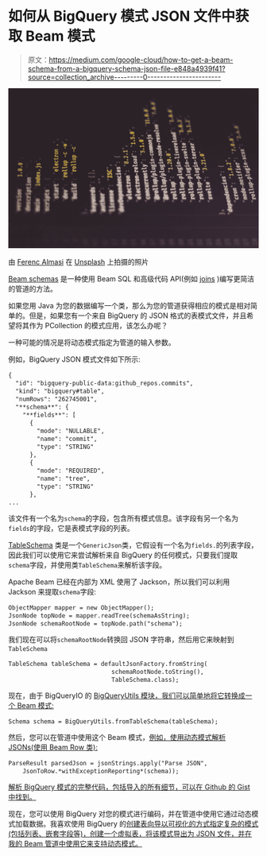 # 如何从 BigQuery 模式 JSON 文件中获取 Beam 模式

> 原文：<https://medium.com/google-cloud/how-to-get-a-beam-schema-from-a-bigquery-schema-json-file-e848a4939f41?source=collection_archive---------0----------------------->

![](img/1e3c318115d02db3ac96e914673d86fb.png)

由 [Ferenc Almasi](https://unsplash.com/@flowforfrank?utm_source=medium&utm_medium=referral) 在 [Unsplash](https://unsplash.com?utm_source=medium&utm_medium=referral) 上拍摄的照片

[Beam schemas](https://beam.apache.org/documentation/programming-guide/#schemas) 是一种使用 Beam SQL 和高级代码 API(例如 [joins](https://beam.apache.org/documentation/patterns/schema/#using-joins) )编写更简洁的管道的方法。

如果您用 Java 为您的数据编写一个类，那么为您的管道获得相应的模式是相对简单的。但是，如果您有一个来自 BigQuery 的 JSON 格式的表模式文件，并且希望将其作为 PCollection 的模式应用，该怎么办呢？

一种可能的情况是将动态模式指定为管道的输入参数。

例如，BigQuery JSON 模式文件如下所示:

```
{
  "id": "bigquery-public-data:github_repos.commits",
  "kind": "bigquery#table",
  "numRows": "262745001",
  "**schema**": {
    "**fields**": [
      {
        "mode": "NULLABLE",
        "name": "commit",
        "type": "STRING"
      },
      {
        "mode": "REQUIRED",
        "name": "tree",
        "type": "STRING"
      },
...
```

该文件有一个名为`schema`的字段，包含所有模式信息。该字段有另一个名为`fields`的字段，它是表模式字段的列表。

[TableSchema](https://developers.google.com/resources/api-libraries/documentation/bigquery/v2/java/latest/com/google/api/services/bigquery/model/TableSchema.html) 类是一个`GenericJson`类，它假设有一个名为`fields.`的列表字段，因此我们可以使用它来尝试解析来自 BigQuery 的任何模式，只要我们提取`schema`字段，并使用类`TableSchema`来解析该字段。

Apache Beam 已经在内部为 XML 使用了 Jackson，所以我们可以利用 Jackson 来提取`schema`字段:

```
ObjectMapper mapper = new ObjectMapper();
JsonNode topNode = mapper.readTree(schemaAsString);
JsonNode schemaRootNode = topNode.path("schema");
```

我们现在可以将`schemaRootNode`转换回 JSON 字符串，然后用它来映射到`TableSchema`

```
TableSchema tableSchema = defaultJsonFactory.fromString(
                             schemaRootNode.toString(), 
                             TableSchema.class);
```

现在，由于 BigQueryIO 的 [BigQueryUtils 模块，我们可以简单地将它转换成一个 Beam 模式:](https://beam.apache.org/releases/javadoc/current/org/apache/beam/sdk/io/gcp/bigquery/BigQueryUtils.html#fromTableSchema-com.google.api.services.bigquery.model.TableSchema-)

```
Schema schema = BigQueryUtils.fromTableSchema(tableSchema);
```

然后，您可以在管道中使用这个 Beam 模式，[例如，使用动态模式解析 JSONs(使用 Beam Row 类):](https://cloud.google.com/architecture/e-commerce/patterns/converting-json)

```
ParseResult parsedJson = jsonStrings.apply("Parse JSON",
    JsonToRow.*withExceptionReporting*(schema));
```

[解析 BigQuery 模式的完整代码，包括导入的所有细节，可以在 Github 的 Gist 中找到。](https://gist.github.com/iht/2a952c9a39934db0688a5e46aef9f43f)

现在，您可以使用 BigQuery 对您的模式进行编码，并在管道中使用它通过动态模式加载数据。我喜欢使用 BigQuery 的[创建表向导以可视化的方式指定复杂的模式(包括列表、嵌套字段等)，创建一个虚拟表，将该模式导出为 JSON 文件，并在我的 Beam 管道中使用它来支持动态模式。](https://cloud.google.com/bigquery/docs/tables)